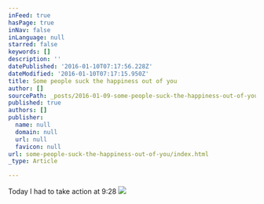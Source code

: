 ```yaml
---
inFeed: true
hasPage: true
inNav: false
inLanguage: null
starred: false
keywords: []
description: ''
datePublished: '2016-01-10T07:17:56.228Z'
dateModified: '2016-01-10T07:17:15.950Z'
title: Some people suck the happiness out of you
author: []
sourcePath: _posts/2016-01-09-some-people-suck-the-happiness-out-of-you.md
published: true
authors: []
publisher:
  name: null
  domain: null
  url: null
  favicon: null
url: some-people-suck-the-happiness-out-of-you/index.html
_type: Article

---
```

Today I had to take action at 9:28
![](https://s3-us-west-2.amazonaws.com/the-grid-img/p/a737e036a2183a463706b00191f40179881a573a.png)